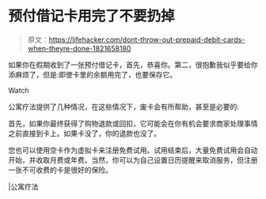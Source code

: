 # 预付借记卡用完了不要扔掉

> 原文：<https://lifehacker.com/dont-throw-out-prepaid-debit-cards-when-theyre-done-1821658180>

如果你在假期收到了一张预付借记卡，首先，恭喜你。第二，很抱歉我似乎要给你添麻烦了，但是:即使卡里的余额用完了，也要保存它。

Watch

公寓疗法提供了几种情况，在这些情况下，废卡会有所帮助，甚至是必要的:

首先，如果你最终获得了购物退款或回扣，它可能会在你有机会要求商家处理事情之前直接到卡上。如果卡没了，你的退款也没了。

您也可以使用空卡作为虚拟卡来注册免费试用。试用结束后，大量免费试用会自动开始，并收取月费或年费。当然，你可以为自己设置日历提醒来取消服务，但注册一张不可收费的卡是很好的保险。

|公寓疗法